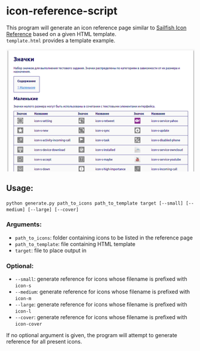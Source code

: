 # icon-reference-script
This program will generate an icon reference page similar to [Sailfish Icon Reference](https://sailfishos.org/develop/docs/jolla-ambient/) based on a given HTML template.  
`template.html` provides a template example.

<img src="sample.png">

## Usage:
`python generate.py path_to_icons path_to_template target [--small] [--medium] [--large] [--cover]`

### Arguments:

- `path_to_icons`: 	folder containing icons to be listed in the reference page
- `path_to_template`: file containing HTML template
- `target`: file to place output in

### Optional:

- `--small`: generate reference for icons whose filename is prefixed with `icon-s`
- `--medium`: generate reference for icons whose filename is prefixed with `icon-m`
- `--large`: generate reference for icons whose filename is prefixed with `icon-l`
- `--cover`: generate reference for icons whose filename is prefixed with `icon-cover`

If no optional argument is given, the program will attempt to generate reference for all present icons.